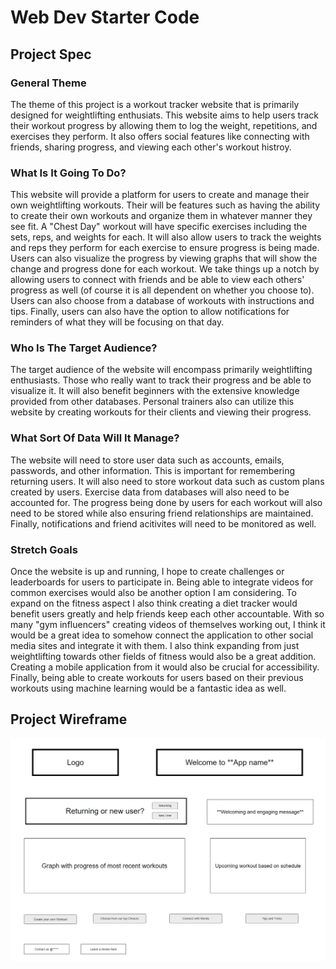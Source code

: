 # Web Dev Starter Code

## Project Spec

### General Theme

The theme of this project is a workout tracker website that is primarily designed for weightlifting enthusiats. This website aims to help users track their workout progress by allowing them to log the weight, repetitions, and exercises they perform. It also offers social features like connecting with friends, sharing progress, and viewing each other's workout histroy.

### What Is It Going To Do?

This website will provide a platform for users to create and manage their own weightlifting workouts. Their will be features such as having the ability to create their own workouts and organize them in whatever manner they see fit. A "Chest Day" workout will have specific exercises including the sets, reps, and weights for each. It will also allow users to track the weights and reps they perform for each exercise to ensure progress is being made. Users can also visualize the progress by viewing graphs that will show the change and progress done for each workout. We take things up a notch by allowing users to connect with friends and be able to view each others' progress as well (of course it is all dependent on whether you choose to). Users can also choose from a database of workouts with instructions and tips. Finally, users can also have the option to allow notifications for reminders of what they will be focusing on that day.

### Who Is The Target Audience?

The target audience of the website will encompass primarily weightlifting enthusiasts. Those who really want to track their progress and be able to visualize it. It will also benefit beginners with the extensive knowledge provided from other databases. Personal trainers also can utilize this website by creating workouts for their clients and viewing their progress. 

### What Sort Of Data Will It Manage?

The website will need to store user data such as accounts, emails, passwords, and other information. This is important for remembering returning users. It will also need to store workout data such as custom plans created by users. Exercise data from databases will also need to be accounted for. The progress being done by users for each workout will also need to be stored while also ensuring friend relationships are maintained. Finally, notifications and friend acitivites will need to be monitored as well.

### Stretch Goals

Once the website is up and running, I hope to create challenges or leaderboards for users to participate in. Being able to integrate videos for common exercises would also be another option I am considering. To expand on the fitness aspect I also think creating a diet tracker would benefit users greatly and help friends keep each other accountable. With so many "gym influencers" creating videos of themselves working out, I think it would be a great idea to somehow connect the application to other social media sites and integrate it with them. I also think expanding from just weightlifting towards other fields of fitness would also be a great addition. Creating a mobile application from it would also be crucial for accessibility. Finally, being able to create workouts for users based on their previous workouts using machine learning would be a fantastic idea as well.

## Project Wireframe

![wireframe](cs408-finalproject-wireframe.png)

